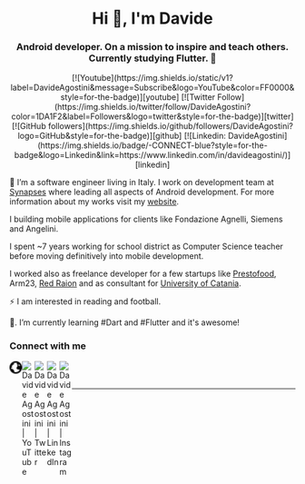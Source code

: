 <h1 align="center">Hi 👋, I'm Davide</h1>
<h3 align="center">Android developer. On a mission to inspire and teach others. Currently studying Flutter. 💙</h3>

<div align="center">
[![Youtube](https://img.shields.io/static/v1?label=DavideAgostini&message=Subscribe&logo=YouTube&color=FF0000&style=for-the-badge)][youtube]
[![Twitter Follow](https://img.shields.io/twitter/follow/DavideAgostini?color=1DA1F2&label=Followers&logo=twitter&style=for-the-badge)][twitter]
[![GitHub followers](https://img.shields.io/github/followers/DavideAgostini?logo=GitHub&style=for-the-badge)][github]
[![Linkedin: DavideAgostini](https://img.shields.io/badge/-CONNECT-blue?style=for-the-badge&logo=Linkedin&link=https://www.linkedin.com/in/davideagostini/)][linkedin]
</div>

🔭  I’m a software engineer living in Italy. I work on development team at [Synapses](https://www.synapseslab.com/) where leading all aspects of Android development. For more information about my works visit my [website](https://davideagostini.com).

I building mobile applications for clients like Fondazione Agnelli, Siemens and Angelini.

I spent ~7 years working for school district as Computer Science teacher before moving definitively into mobile development.

I worked also as freelance developer for a few startups like [Prestofood](https://www.foodys.it/), Arm23, [Red Raion](https://redraion.com/) and as consultant for [University of Catania](https://www.unict.it/).

⚡ I am interested in reading and football.

🌱. I’m currently learning #Dart and #Flutter and it's awesome!


### Connect with me

[<img align="left" alt="Davide Agostini | Website" width="22px" src="https://raw.githubusercontent.com/iconic/open-iconic/master/svg/globe.svg" />][website]
[<img align="left" alt="Davide Agostini | YouTube" width="22px" src="https://cdn.jsdelivr.net/npm/simple-icons@v3/icons/youtube.svg" />][youtube]
[<img align="left" alt="Davide Agostini | Twitter" width="22px" src="https://cdn.jsdelivr.net/npm/simple-icons@v3/icons/twitter.svg" />][twitter]
[<img align="left" alt="Davide Agostini | LinkedIn" width="22px" src="https://cdn.jsdelivr.net/npm/simple-icons@v3/icons/linkedin.svg" />][linkedin]
[<img align="left" alt="Davide Agostini | Instagram" width="22px" src="https://cdn.jsdelivr.net/npm/simple-icons@v3/icons/instagram.svg" />][instagram]


<br />
<br />

---

[website]: https://davideagostini.com
[twitter]: https://twitter.com/intent/follow?original_referer=https%3A%2F%2Fgithub.com%2FDavideAgostini&screen_name=DavideAgostini
[youtube]: https://www.youtube.com/channel/UCcNRFlwcE10qXNxVGV4Votg?sub_confirmation=1
[linkedin]: https://linkedin.com/in/davideagostini
[github]: https://github.com/DavideAgostini
[instagram]: https://www.instagram.com/davideagostini

